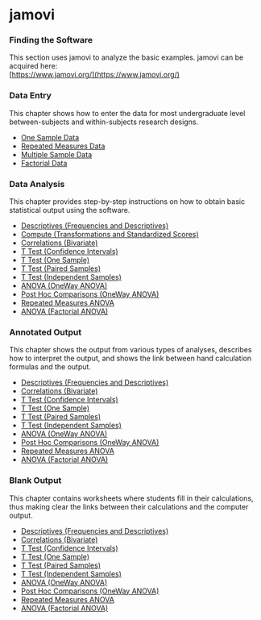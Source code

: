 # jamovi 

### Finding the Software

This section uses jamovi to analyze the basic examples. jamovi can be acquired here:  
[https://www.jamovi.org/](https://www.jamovi.org/)

### Data Entry

This chapter shows how to enter the data for most undergraduate level between-subjects and within-subjects research designs.

- [One Sample Data](./data-entry/onesampledata.md)  
- [Repeated Measures Data](./data-entry/repeateddata.md)
- [Multiple Sample Data](./data-entry/multiplesampledata.md)
- [Factorial Data](./data-entry/factorialdata.md)

### Data Analysis

This chapter provides step-by-step instructions on how to obtain basic statistical output using the software.

- [Descriptives (Frequencies and Descriptives)](./data-analysis/descriptives.md)
- [Compute (Transformations and Standardized Scores)](./data-analysis/standardized.md)
- [Correlations (Bivariate)](./data-analysis/correlations.md)
- [T Test (Confidence Intervals)](./data-analysis/intervals.md)
- [T Test (One Sample)](./data-analysis/onesample.md)
- [T Test (Paired Samples)](./data-analysis/paired.md)
- [T Test (Independent Samples)](./data-analysis/independent.md)
- [ANOVA (OneWay ANOVA)](./data-analysis/oneway.md)
- [Post Hoc Comparisons (OneWay ANOVA)](./data-analysis/posthocs.md)
- [Repeated Measures ANOVA](./data-analysis/repeated.md)
- [ANOVA (Factorial ANOVA)](./data-analysis/factorial.md)

### Annotated Output

This chapter shows the output from various types of analyses, describes how to interpret the output, and shows the link between hand calculation formulas and the output. 

- [Descriptives (Frequencies and Descriptives)](./annotated-output/descriptives.md)
- [Correlations (Bivariate)](./annotated-output/correlations.md)
- [T Test (Confidence Intervals)](./annotated-output/intervals.md)
- [T Test (One Sample)](./annotated-output/onesample.md)
- [T Test (Paired Samples)](./annotated-output/paired.md)
- [T Test (Independent Samples)](./annotated-output/independent.md)
- [ANOVA (OneWay ANOVA)](./annotated-output/oneway.md)
- [Post Hoc Comparisons (OneWay ANOVA)](./annotated-output/posthocs.md)
- [Repeated Measures ANOVA](./annotated-output/repeated.md)
- [ANOVA (Factorial ANOVA)](./annotated-output/factorial.md)

### Blank Output

This chapter contains worksheets where students fill in their calculations, thus making clear the links between their calculations and the computer output.

- [Descriptives (Frequencies and Descriptives)](./blank-output/descriptives.md)
- [Correlations (Bivariate)](./blank-output/correlations.md)
- [T Test (Confidence Intervals)](./blank-output/intervals.md)
- [T Test (One Sample)](./blank-output/onesample.md)
- [T Test (Paired Samples)](./blank-output/paired.md)
- [T Test (Independent Samples)](./blank-output/independent.md)
- [ANOVA (OneWay ANOVA)](./blank-output/oneway.md)
- [Post Hoc Comparisons (OneWay ANOVA)](./blank-output/posthocs.md)
- [Repeated Measures ANOVA](./blank-output/repeated.md)
- [ANOVA (Factorial ANOVA)](./blank-output/factorial.md)
